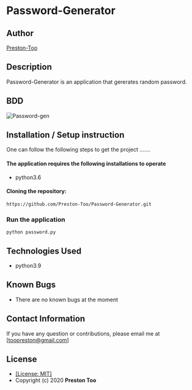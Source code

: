 # Password-Generator
## Author
[Preston-Too](https://github.com/Preston-Too)

## Description
 Password-Generator is an application that gererates random password.
 
## BDD
![Password-gen](https://user-images.githubusercontent.com/70573201/126838049-f51f5900-a111-4024-b71d-a203bd5d9f03.png)


## Installation / Setup instruction
One can follow the following steps to get the project .......
#### The application requires the following installations to operate 
* python3.6

#### Cloning the repository:
```https://github.com/Preston-Too/Password-Generator.git```

### Run the application
```python password.py ```

## Technologies Used

* python3.9

## Known Bugs
* There are no known bugs at the moment

## Contact Information 

If you have any question or contributions, please email me at [toopreston@gmail.com]

## License
* [[License: MIT]](LICENCE.md)
* Copyright (c) 2020 **Preston Too**
